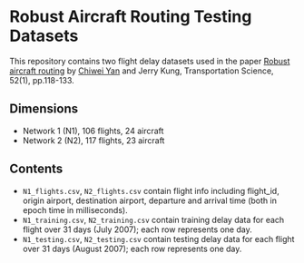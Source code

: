 # Robust Aircraft Routing Testing Datasets
This repository contains two flight delay datasets used in the paper [Robust aircraft routing](https://pubsonline.informs.org/doi/abs/10.1287/trsc.2015.0657) by [Chiwei Yan](web.mit.edu/chiwei/www) and Jerry Kung, Transportation Science, 52(1), pp.118-133. 

## Dimensions

 - Network 1 (N1), 106 flights, 24 aircraft
 - Network 2 (N2), 117 flights, 23 aircraft

## Contents

 - `N1_flights.csv`, `N2_flights.csv` contain flight info including flight_id, origin airport, destination airport, departure and arrival time (both in epoch time in milliseconds).
 - `N1_training.csv`, `N2_training.csv` contain training delay data for each flight over 31 days (July 2007); each row represents one day.
 - `N1_testing.csv`, `N2_testing.csv` contain testing delay data for each flight over 31 days (August 2007); each row represents one day.